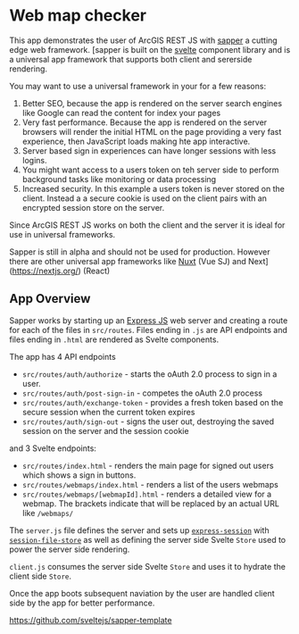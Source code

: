 # Web map checker

This app demonstrates the user of ArcGIS REST JS with [sapper](https://sapper.svelte.technology/) a cutting edge web framework. [sapper is built on the [svelte](https://svelte.technology) component library and is a universal app framework that supports both client and sererside rendering.

You may want to use a universal framework in your for a few reasons:

1. Better SEO, because the app is rendered on the server search engines like Google can read the content for index your pages
2. Very fast performance. Because the app is rendered on the server browsers will render the initial HTML on the page providing a very fast experience, then JavaScript loads making hte app interactive.
3. Server based sign in experiences can have longer sessions with less logins.
4. You might want access to a users token on teh server side to perform background tasks like monitoring or data processing
5. Increased security. In this example a users token is never stored on the client. Instead a a secure cookie is used on the client pairs with an encrypted session store on the server.

Since ArcGIS REST JS works on both the client and the server it is ideal for use in universal frameworks.

Sapper is still in alpha and should not be used for production. However there are other universal app frameworks like [Nuxt](https://nuxtjs.org/) (Vue SJ) and Next](https://nextjs.org/) (React)

## App Overview

Sapper works by starting up an [Express JS](https://expressjs.com/) web server and creating a route for each of the files in `src/routes`. Files ending in `.js` are API endpoints and files ending in `.html` are rendered as Svelte components.

The app has 4 API endpoints

* `src/routes/auth/authorize` - starts the oAuth 2.0 process to sign in a user.
* `src/routes/auth/post-sign-in` - competes the oAuth 2.0 process
* `src/routes/auth/exchange-token` - provides a fresh token based on the secure session when the current token expires
* `src/routes/auth/sign-out` - signs the user out, destroying the saved session on the server and the session cookie

and 3 Svelte endpoints:

* `src/routes/index.html` - renders the main page for signed out users which shows a sign in buttons.
* `src/routes/webmaps/index.html` - renders a list of the users webmaps
* `src/routes/webmaps/[webmapId].html` - renders a detailed view for a webmap. The brackets indicate that will be replaced by an actual URL like `/webmaps/`

The `server.js` file defines the server and sets up [`express-session`](https://www.npmjs.com/package/express-session) with [`session-file-store`](https://www.npmjs.com/package/session-file-store) as well as defining the server side Svelte `Store` used to power the server side rendering.

`client.js` consumes the server side Svelte `Store` and uses it to hydrate the client side `Store`.

Once the app boots subsequent naviation by the user are handled client side by the app for better performance.



https://github.com/sveltejs/sapper-template
